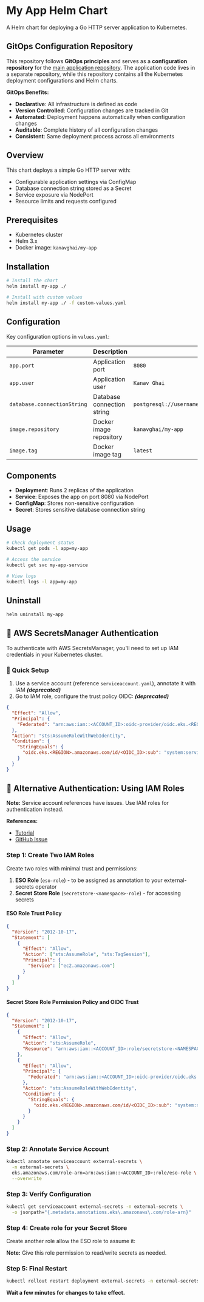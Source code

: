 # My App Helm Chart

A Helm chart for deploying a Go HTTP server application to Kubernetes.

## GitOps Configuration Repository

This repository follows **GitOps principles** and serves as a **configuration repository** for the [main application repository](http://github.com/ghaikanav/my-app-devops). The application code lives in a separate repository, while this repository contains all the Kubernetes deployment configurations and Helm charts.

**GitOps Benefits:**

- **Declarative**: All infrastructure is defined as code
- **Version Controlled**: Configuration changes are tracked in Git
- **Automated**: Deployment happens automatically when configuration changes
- **Auditable**: Complete history of all configuration changes
- **Consistent**: Same deployment process across all environments

## Overview

This chart deploys a simple Go HTTP server with:

- Configurable application settings via ConfigMap
- Database connection string stored as a Secret
- Service exposure via NodePort
- Resource limits and requests configured

## Prerequisites

- Kubernetes cluster
- Helm 3.x
- Docker image: `kanavghai/my-app`

## Installation

```bash
# Install the chart
helm install my-app ./

# Install with custom values
helm install my-app ./ -f custom-values.yaml
```

## Configuration

Key configuration options in `values.yaml`:

| Parameter                   | Description                | Default                                                       |
| --------------------------- | -------------------------- | ------------------------------------------------------------- |
| `app.port`                  | Application port           | `8080`                                                        |
| `app.user`                  | Application user           | `Kanav Ghai`                                                  |
| `database.connectionString` | Database connection string | `postgresql://username:password@localhost:5432/database_name` |
| `image.repository`          | Docker image repository    | `kanavghai/my-app`                                            |
| `image.tag`                 | Docker image tag           | `latest`                                                      |

## Components

- **Deployment**: Runs 2 replicas of the application
- **Service**: Exposes the app on port 8080 via NodePort
- **ConfigMap**: Stores non-sensitive configuration
- **Secret**: Stores sensitive database connection string

## Usage

```bash
# Check deployment status
kubectl get pods -l app=my-app

# Access the service
kubectl get svc my-app-service

# View logs
kubectl logs -l app=my-app
```

## Uninstall

```bash
helm uninstall my-app
```

## 🔐 AWS SecretsManager Authentication

To authenticate with AWS SecretsManager, you'll need to set up IAM credentials in your Kubernetes cluster.

### 🚀 Quick Setup

1. Use a service account (reference `serviceaccount.yaml`), annotate it with IAM **_(deprecated)_**
2. Go to IAM role, configure the trust policy OIDC: **_(deprecated)_**

```json
{
  "Effect": "Allow",
  "Principal": {
    "Federated": "arn:aws:iam::<ACCOUNT_ID>:oidc-provider/oidc.eks.<REGION>.amazonaws.com/id/<OIDC_ID>"
  },
  "Action": "sts:AssumeRoleWithWebIdentity",
  "Condition": {
    "StringEquals": {
      "oidc.eks.<REGION>.amazonaws.com/id/<OIDC_ID>:sub": "system:serviceaccount:<NAMESPACE>:<SERVICEACCOUNT>"
    }
  }
}
```

## 🔐 Alternative Authentication: Using IAM Roles

**Note:** Service account references have issues. Use IAM roles for authentication instead.

**References:**

- [Tutorial](https://containscloud.com/2024/03/24/integrating-aws-secrets-manager-to-eks-using-external-secrets/)
- [GitHub Issue](https://github.com/external-secrets/external-secrets/issues/2951#issuecomment-1866943943)

### Step 1: Create Two IAM Roles

Create two roles with minimal trust and permissions:

1. **ESO Role** (`eso-role`) - to be assigned as annotation to your external-secrets operator
2. **Secret Store Role** (`secretstore-<namespace>-role`) - for accessing secrets

#### ESO Role Trust Policy

```json
{
  "Version": "2012-10-17",
  "Statement": [
    {
      "Effect": "Allow",
      "Action": ["sts:AssumeRole", "sts:TagSession"],
      "Principal": {
        "Service": ["ec2.amazonaws.com"]
      }
    }
  ]
}
```

#### Secret Store Role Permission Policy and OIDC Trust

```json
{
  "Version": "2012-10-17",
  "Statement": [
    {
      "Effect": "Allow",
      "Action": "sts:AssumeRole",
      "Resource": "arn:aws:iam::<ACCOUNT_ID>:role/secretstore-<NAMESPACE>-eso-role"
    },
    {
      "Effect": "Allow",
      "Principal": {
        "Federated": "arn:aws:iam::<ACCOUNT_ID>:oidc-provider/oidc.eks.<REGION>.amazonaws.com/id/<OIDC_ID>"
      },
      "Action": "sts:AssumeRoleWithWebIdentity",
      "Condition": {
        "StringEquals": {
          "oidc.eks.<REGION>.amazonaws.com/id/<OIDC_ID>:sub": "system:serviceaccount:external-secrets:external-secrets"
        }
      }
    }
  ]
}
```

### Step 2: Annotate Service Account

```bash
kubectl annotate serviceaccount external-secrets \
  -n external-secrets \
  eks.amazonaws.com/role-arn=arn:aws:iam::<ACCOUNT_ID>:role/eso-role \
  --overwrite
```

### Step 3: Verify Configuration

```bash
kubectl get serviceaccount external-secrets -n external-secrets \
  -o jsonpath="{.metadata.annotations.eks\.amazonaws\.com/role-arn}"
```

### Step 4: Create role for your Secret Store

Create another role allow the ESO role to assume it:

**Note:** Give this role permission to read/write secrets as needed.

### Step 5: Final Restart

```bash
kubectl rollout restart deployment external-secrets -n external-secrets
```

**Wait a few minutes for changes to take effect.**

